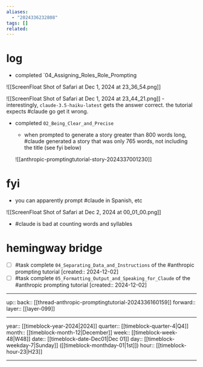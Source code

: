 ```yaml
---
aliases:
  - "2024336232808"
tags: []
related:
---
```


# log

- completed `04_Assigning_Roles_Role_Prompting

![[ScreenFloat Shot of Safari at Dec 1, 2024 at 23_36_54.png]]

![[ScreenFloat Shot of Safari at Dec 1, 2024 at 23_44_21.png]]
	- interestingly, `claude-3.5-haiku-latest` gets the answer correct. the tutorial expects #claude go get it wrong.

- completed `02_Being_Clear_and_Precise`
	- when prompted to generate a story greater than 800 words long, #claude generated a story that was only 765 words, not including the title (see fyi below)

	![[anthropic-promptingtutorial-story-2024337001230]]

# fyi

- you can apparently prompt #claude in Spanish, etc

![[ScreenFloat Shot of Safari at Dec 2, 2024 at 00_01_00.png]]

- #claude is bad at counting words and syllables

# hemingway bridge

- [ ] #task complete `04_Separating_Data_and_Instructions` of the #anthropic prompting tutorial  [created:: 2024-12-02]
- [ ] #task complete `05_Formatting_Output_and_Speaking_for_Claude` of the #anthropic prompting tutorial  [created:: 2024-12-02]

***

up:: 
back:: [[thread-anthropic-promptingtutorial-2024336160159]]
forward:: 
layer:: [[layer-099]]

***

year:: [[timeblock-year-2024|2024]]
quarter:: [[timeblock-quarter-4|Q4]]
month:: [[timeblock-month-12|December]]
week:: [[timeblock-week-48|W48]]
date:: [[timeblock-date-Dec01|Dec 01]]
day:: [[timeblock-weekday-7|Sunday]] ([[timeblock-monthday-01|1st]])
hour:: [[timeblock-hour-23|H23]]

***
